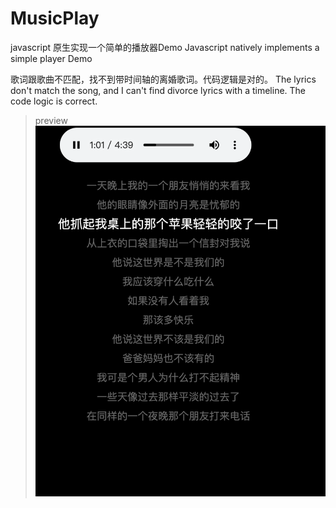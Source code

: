 # MusicPlay
javascript 原生实现一个简单的播放器Demo
Javascript natively implements a simple player Demo

歌词跟歌曲不匹配，找不到带时间轴的离婚歌词。代码逻辑是对的。
The lyrics don't match the song, and I can't find divorce lyrics with a timeline. The code logic is correct.

>preview
![image](./WechatIMG356.png)

